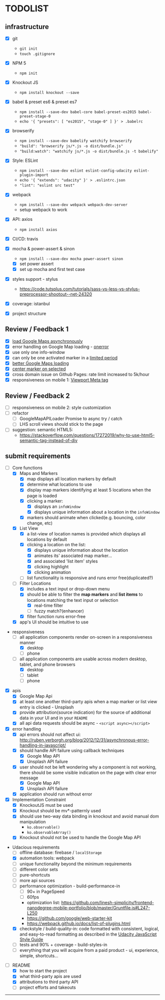 # TODOLIST

infrastructure
---

* [x] git
  * `git init`
  * `touch .gitignore` 
* [x] NPM 5
  * `npm init`
* [x] Knockout JS
  * `npm install knockout --save`
* [x] babel & preset es6 & preset es7
  * `npm install --save-dev babel-core babel-preset-es2015 babel-preset-stage-0`
  * `echo '{ "presets": [ "es2015", "stage-0" ] }' > .babelrc` 
* [x] browserify
  * `npm install --save-dev babelify watchify browserify`
  * `"build": "browserify js/*.js -o dist/bundle.js"`
  * `"build:watch": "watchify js/*.js -o dist/bundle.js -t babelify"`
* [x] Style: ESLint
  * `npm install --save-dev eslint eslint-config-udacity eslint-plugin-import`
  * `echo '{ "extends": "udacity" }' > .eslintrc.json`
  * `"lint": "eslint src test"`
* [x] webpack
  * `npm install --save-dev webpack webpack-dev-server`
  * setup webpack to work
* [x] API: axios
  * `npm install axios`
* [x] CI/CD: travis
* [x] mocha & power-assert & sinon
  * `npm install --save-dev mocha power-assert sinon`
  * [x] set power assert
  * [x] set up mocha and first test case 
* [x] styles support - stylus 
  * https://code.tutsplus.com/tutorials/sass-vs-less-vs-stylus-preprocessor-shootout--net-24320
* [x] coverage: istanbul
* [x] project structure 


Review / Feedback 1
---

* [x] [load Google Maps asynchronously][load-google-maps-async]
* [x] error handling on Google Map loading - [onerror][]
* [x] use only one info-window 
* [x] can only be one activated marker in a [limited period][marker-bouncing-timeout]
* [x] [better Google Maps loading][google-maps-api-loader] 
* [x] [center marker on selected][pan-to]
* [x] cross domain issue on Github Pages: rate limit increased to 5k/hour 
* [x] responsiveness on mobile 1: [Viewport Meta tag][viewport-meta-tag]

[load-google-maps-async]: https://discussions.udacity.com/t/handling-google-maps-in-async-and-fallback/34282
[onerror]: https://developer.mozilla.org/en/docs/Web/API/GlobalEventHandlers/onerror#element.onerror
[marker-bouncing-timeout]: https://developers.google.com/maps/documentation/javascript/examples/marker-animations-iteration
[google-maps-api-loader]: https://www.npmjs.com/package/google-maps-api-loader
[viewport-meta-tag]: https://developer.mozilla.org/en/docs/Mozilla/Mobile/Viewport_meta_tag
[pan-to]: https://developers.google.com/maps/documentation/javascript/examples/event-simple


Review / Feedback 2 
---

* [ ] responsiveness on mobile 2: style customization
* [ ] refactor
  * [ ] GoogleMapAPILoader Promise to async try / catch
  * [ ] LHS scroll views should stick to the page 
* [ ] suggestion: semantic HTML5: 
  * https://stackoverflow.com/questions/17272019/why-to-use-html5-semantic-tag-instead-of-div


submit requirements 
---

* [ ] Core functions 
  * [x] Maps and Markers
    * [x] map displays all location markers by default
    * [x] determine what locations to use 
    * [x] display map markers identifying at least 5 locations when the page is loaded
    * [x] clicking a marker:
      * [x] displays an `infoWindow` 
      * [x] displays unique information about a location in the `infoWindow`
    * [x] markers should animate when clicked(e.g. bouncing, color change, etc)
  * [x] List View 
    * [x] a list-view of location names is provided which displays all locations by default 
    * [x] clicking a location on the list:
      * [x] displays unique information about the location
      * [x] animates its' associated map marker... 
      * [x] and associated 'list item' styles 
      * [x] clicking highlight
      * [x] clicking animation
    * [ ] list functionality is responsive and runs error free(duplicated?)
  * [ ] Filter Locations 
    * [x] includes a text input or drop-down menu 
    * [x] should be able to filter the **map markers** and **list items** to locations matching the text input or selection
      * [x] real-time filter 
      * [ ] fuzzy match?(enhancer) 
    * [x] filter function runs error-free
  * [x] app's UI should be intuitive to use
* responsiveness
  * [ ] all application components render on-screen in a responsiveness manner
    * [x] desktop
    * [ ] phone 
  * [ ] all application components are usable across modern desktop, tablet, and phone browsers
    * [x] desktop
    * [ ] tablet
    * [ ] phone 
* [x] apis
  * [x] Google Map Api
  * [x] at least one another third-party apis when a map marker or list view entry is clicked - Unsplash
  * [x] provide attribution(source indication) for the source of additional data in your UI and in your `README`
  * [x] all api data requests should be async - `<script async></script>`  
* [x] error handling 
  * [x] api errors should not affect ui: http://ruben.verborgh.org/blog/2012/12/31/asynchronous-error-handling-in-javascript/
  * [x] should handle API failure using callback techniques
    * [x] Google Map API
    * [x] Unsplash API failure
  * [x] user should not be left wondering why a component is not working, there should be some visible indication on the page with clear error message
    * [x] Google Map API
    * [x] Unsplash API failure
  * [x] application should run without error
* [x] Implementation Constraint
  * [x] KnockoutJS must be used
  * [x] Knockout should be mv*-patternly used
  * [x] should use two-way data binding in knockout and avoid manual dom manipulation
    * `ko.observable()` 
    * `ko.observableArray()` 
  * [x] Knockout should not be used to handle the Google Map API
* Udacious requirements
  * [ ] offline database: firebase / `localStorage` 
  * [x] automation tools: webpack
  * [ ] unique functionality beyond the minimum requirements 
  * [ ] different color sets
  * [ ] pure-shortcuts
  * [ ] more api sources 
  * [ ] performance optimization - build-performance-in
    * [ ] 90+ in PageSpeed
    * [ ] 60fps
    * optimization list: https://github.com/linesh-simplicity/frontend-nanodegree-mobile-portfolio/blob/master/Gruntfile.js#L247-L250
    * https://github.com/google/web-starter-kit
    * https://webpack.github.io/docs/list-of-plugins.html
  * [x] checkstyle / build-quality-in: code formatted with consistent, logical, and easy-to-read formatting as described in the [Udacity JavaScript Style Guide][]
  * [ ] tests and 90% + coverage - build-styles-in
  * [ ] everything that you will acquire from a paid product - ui, experience, simple, shortcuts...
* [ ] README
  * [x] how to start the project
  * [x] what third-party apis are used
  * [x] attributions to third party API  
  * [ ] project efforts and takeouts

---
 
[rubric]: https://review.udacity.com/#!/rubrics/17/view
[Udacity JavaScript Style Guide]: http://udacity.github.io/frontend-nanodegree-styleguide/javascript.html
